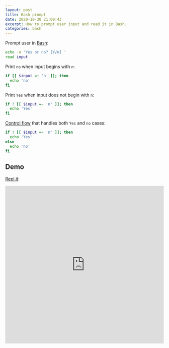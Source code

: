 ```yaml
---
layout: post
title: Bash prompt
date: 2020-10-30 21:09:43
excerpt: How to prompt user input and read it in Bash.
categories: bash
---
```


Prompt user in [Bash](<https://en.wikipedia.org/wiki/Bash_(Unix_shell)>):

```sh
echo -n 'Yes or no? [Y/n] '
read input
```

Print `no` when input begins with `n`:

```sh
if [[ $input =~ 'n' ]]; then
  echo 'no'
fi
```

Print `Yes` when input does not begin with `n`:

```sh
if ! [[ $input =~ 'n' ]]; then
  echo 'Yes'
fi
```

[Control flow](https://en.wikipedia.org/wiki/Control_flow) that handles both `Yes` and `no` cases:

```sh
if ! [[ $input =~ 'n' ]]; then
  echo 'Yes'
else
  echo 'no'
fi
```

## Demo

[Repl.it](https://repl.it/@remarkablemark/Bash-prompt):

<iframe height="500px" width="100%" src="https://repl.it/@remarkablemark/Bash-prompt?lite=true" scrolling="no" frameborder="no" allowtransparency="true" allowfullscreen="true" sandbox="allow-forms allow-pointer-lock allow-popups allow-same-origin allow-scripts allow-modals"></iframe>
